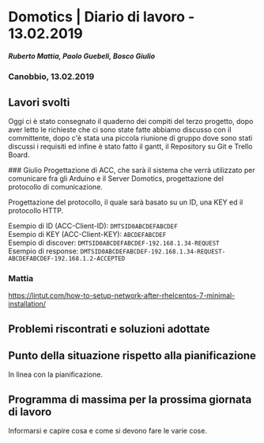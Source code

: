 # Domotics | Diario di lavoro - 13.02.2019

##### Ruberto Mattia, Paolo Guebeli, Bosco Giulio

### Canobbio, 13.02.2019

## Lavori svolti
Oggi ci è stato consegnato il quaderno dei compiti del terzo progetto, dopo aver letto le richieste che ci sono state fatte abbiamo discusso con il committente, dopo c'è stata una piccola riunione di gruppo dove sono stati discussi i requisiti ed infine è stato fatto il gantt, il Repository su Git e Trello Board.

### Giulio
Progettazione di ACC, che sar&agrave; il sistema che verr&agrave; utilizzato per comunicare fra gli
Arduino e il Server Domotics, progettazione del protocollo di comunicazione.

Progettazione del protocollo, il quale sar&agrave; basato su un ID, una KEY ed il protocollo HTTP.

Esempio di ID (ACC-Client-ID): `DMTSID0ABCDEFABCDEF`  
Esempio di KEY (ACC-Client-KEY): `ABCDEFABCDEF`  
Esempio di discover: `DMTSID0ABCDEFABCDEF-192.168.1.34-REQUEST`  
Esempio di response: `DMTSID0ABCDEFABCDEF-192.168.1.34-REQUEST-ABCDEFABCDEF-192.168.1.2-ACCEPTED`

### Mattia

https://lintut.com/how-to-setup-network-after-rhelcentos-7-minimal-installation/

##  Problemi riscontrati e soluzioni adottate


##  Punto della situazione rispetto alla pianificazione
In linea con la pianificazione.


## Programma di massima per la prossima giornata di lavoro
Informarsi e capire cosa e come si devono fare le varie cose.
